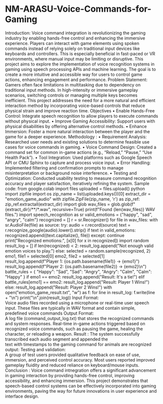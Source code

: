 # NM-ARASU-Voice-Commands-for-Gaming
Introduction: 
Voice command integration is revolutionizing the gaming industry by enabling 
hands-free control and enhancing the immersive experience. Players can interact with 
game elements using spoken commands instead of relying solely on traditional input 
devices like keyboards and controllers. This is especially beneficial in fast-paced or VR 
environments, where manual input may be limiting or disruptive. 
This project aims to explore the implementation of voice recognition systems in gaming 
using speech processing APIs and machine learning. The goal is to create a more intuitive 
and accessible way for users to control game actions, enhancing engagement and 
performance. 
Problem Statement: 
Gamers often face limitations in multitasking due to dependency on traditional 
input methods. In high-intensity or immersive gameplay scenarios, switching controls or 
managing multiple keys becomes inefficient. This project addresses the need for a more 
natural and efficient interaction method by incorporating voice-based controls that reduce 
physical strain and improve reaction time. 
Objectives 
• Enable Hands-Free Control: Integrate speech recognition to allow players to execute 
commands without physical input. 
• Improve Gaming Accessibility: Support users with physical disabilities by offering 
alternative control methods. 
• Enhance Immersion: Foster a more natural interaction between the player and the game 
for a deeper experience. 
Methodology : 
• Requirement Analysis: Researched user needs and existing solutions to determine 
feasible use cases for voice commands in gaming. 
• Voice Command Design: Created a command set for common in-game actions (e.g., 
“Reload,” “Pause,” “Use Health Pack”). 
• Tool Integration: Used platforms such as Google Speech API or CMU Sphinx to capture 
and process voice input. 
• Error Handling: Implemented filtering and confirmation prompts to manage 
misinterpretation or background noise interference. 
• Testing and Optimization: Conducted usability testing to measure command recognition 
accuracy and player satisfaction, iteratively refining the system. 
Sample code: 
from google.colab import files 
uploaded = files.upload() 
python 
import zipfile 
import os 
zip_name = list(uploaded.keys())[0] 
extract_dir = "emotion_game_audio" 
with zipfile.ZipFile(zip_name, 'r') as zip_ref: 
zip_ref.extractall(extract_dir) 
import glob 
wav_files = glob.glob(f"{extract_dir}/**/*.wav", recursive=True) 
print(f"Found {len(wav_files)} WAV files.") 
import speech_recognition as sr 
valid_emotions = {"happy", "sad", "angry", "calm"} 
recognized = [] 
r = sr.Recognizer() 
for file in wav_files: 
with sr.AudioFile(file) as source: 
try: 
audio = r.record(source) 
text = r.recognize_google(audio).lower().strip() 
if text in valid_emotions: 
recognized.append((text.capitalize(), file)) 
except: 
continue 
print("Recognized emotions:", [x[0] for x in recognized]) 
import random 
result_log = [] 
if len(recognized) < 2: 
result_log.append("Not enough valid emotion voices to play.") 
else: 
selected = random.sample(recognized, 2) 
emo1, file1 = selected[0] 
emo2, file2 = selected[1] 
result_log.append(f"Player 1: {os.path.basename(file1)} → {emo1}") 
result_log.append(f"Player 2: {os.path.basename(file2)} → {emo2}\n") 
battle_rules = { 
"Happy": "Sad", 
"Sad": "Angry", 
"Angry": "Calm", 
"Calm": "Happy" 
} 
if emo1 == emo2: 
result_log.append("Result: It's a tie!") 
elif battle_rules[emo1] == emo2: 
result_log.append("Result: Player 1 Wins!") 
else: 
result_log.append("Result: Player 2 Wins!") 
with open("emotion_game_result.txt", "w") as f: 
for line in result_log: 
f.write(line + "\n") 
print("\n".join(result_log)) 
Input Format:  
Voice audio files recorded using a microphone or real-time user speech input. 
These files are typically in WAV format and contain simple, predefined voice commands 
Output Format:  
A log file (command_output_log.txt) that stores the recognized commands and system 
responses. 
Real-time in-game actions triggered based on recognized voice commands, such as 
pausing the game, healing the character, or reloading a weapon. 
Result : 
The system successfully transcribed each audio segment and appended the  
text with timestamps to the gaming command for animals are recognized 
output: 
Testing and validation:  
A group of test users provided qualitative feedback on ease of use, immersion, and 
perceived control accuracy. Most users reported improved gameplay fluidity and reduced 
reliance on keyboard/mouse inputs. 
Conclusion : 
Voice command intnegration offers a significant advancement in gaming interaction by 
providing hands-free control, improving accessibility, and enhancing immersion. This 
project demonstrates that speech-based control systems can be effectively incorporated 
into gaming environments, paving the way for future innovations in user experience and 
interface design.
